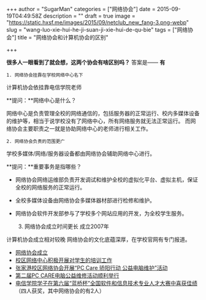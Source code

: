+++
author = "SugarMan"
categories = ["网络协会"]
date = 2015-09-19T04:49:58Z
description = ""
draft = true
image = "https://static.hxsf.me/images/2015/09/netclub_new_fang-3.png-webp"
slug = "wang-luo-xie-hui-he-ji-suan-ji-xie-hui-de-qu-bie"
tags = ["网络协会"]
title = "网络协会和计算机协会的区别"

+++


**很多人一眼看到了就会想，这两个协会有啥区别吗？**
答案是——
**有**

	1. 网络协会挂靠在学校网络中心名下

> 
计算机协会依挂靠电信学院老师

**提问：**网络中心是什么？

> 
网络中心是负责管理全校的网络通信的，包括服务器的正常运行、校内多媒体设备的维护等，相当于说学校没有了网络中心，所有网络服务就无法正常运行。
而网络协会主要职责之一就是协助网络中心的老师进行相关工作。

	2. 网络协会负责的范围更广
> 
学校多媒体/网络/服务器设备都由网络协会辅助网络中心进行。

**提问：**重要事务是指哪些？
> 
* 网络协会网络运维部负责开发调试和维护全校的虚拟化平台、虚拟主机，保证全校的网络服务的正常运行。
* 全校多媒体设备由网络协会多媒体器材部进行检修和维护。
* 网络协会软件开发部参与了学校多个网站应用的开发，为全校学生服务。


	3. 网络协会成立时间更长 成立2007年
> 
计算机协会成立相对较晚
网络协会的文化底蕴深厚，在学校官网有专门报道。
> 
  * [网络协会成立](http://zjg.just.edu.cn/show.asp?id=3003)
  * [校区网络中心积极开展对学生的培训工作](http://zjg.just.edu.cn/show.asp?id=1246)
  * [张家港校区网络协会开展“PC Care 骄阳行动 公益电脑维护”活动](http://zjg.just.edu.cn/show.asp?id=873)
  * [第二届PC CARE电脑公益维修活动顺利举行](http://zjg.just.edu.cn/show.asp?id=627)
  * [电信学院学子在第六届“蓝桥杯”全国软件和信息技术专业人才大赛中喜获佳绩](http://zjg.just.edu.cn/show.asp?id=3031)（四人获奖，其中网络协会的有2人）

